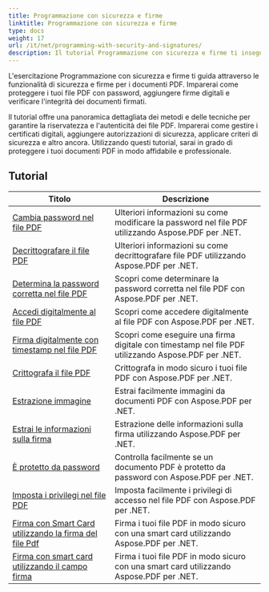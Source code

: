 ```yaml
---
title: Programmazione con sicurezza e firme
linktitle: Programmazione con sicurezza e firme
type: docs
weight: 17
url: /it/net/programming-with-security-and-signatures/
description: Il tutorial Programmazione con sicurezza e firme ti insegna come proteggere e firmare i tuoi documenti PDF, garantendo riservatezza e autenticità.
---
```

L'esercitazione Programmazione con sicurezza e firme ti guida attraverso le funzionalità di sicurezza e firme per i documenti PDF. Imparerai come proteggere i tuoi file PDF con password, aggiungere firme digitali e verificare l'integrità dei documenti firmati.

Il tutorial offre una panoramica dettagliata dei metodi e delle tecniche per garantire la riservatezza e l'autenticità dei file PDF. Imparerai come gestire i certificati digitali, aggiungere autorizzazioni di sicurezza, applicare criteri di sicurezza e altro ancora. Utilizzando questi tutorial, sarai in grado di proteggere i tuoi documenti PDF in modo affidabile e professionale.

## Tutorial
| Titolo | Descrizione |
| --- | --- | 
| [Cambia password nel file PDF](./change-password/) | Ulteriori informazioni su come modificare la password nel file PDF utilizzando Aspose.PDF per .NET. |  
| [Decrittografare il file PDF](./decrypt/) | Ulteriori informazioni su come decrittografare file PDF utilizzando Aspose.PDF per .NET. |  
| [Determina la password corretta nel file PDF](./determine-correct-password/) | Scopri come determinare la password corretta nel file PDF con Aspose.PDF per .NET. |  
| [Accedi digitalmente al file PDF](./digitally-sign/) | Scopri come accedere digitalmente al file PDF con Aspose.PDF per .NET. |  
| [Firma digitalmente con timestamp nel file PDF](./digitally-sign-with-time-stamp/) | Scopri come eseguire una firma digitale con timestamp nel file PDF utilizzando Aspose.PDF per .NET. |  
| [Crittografa il file PDF](./encrypt/) | Crittografa in modo sicuro i tuoi file PDF con Aspose.PDF per .NET. |  
| [Estrazione immagine](./extracting-image/) | Estrai facilmente immagini da documenti PDF con Aspose.PDF per .NET. |  
| [Estrai le informazioni sulla firma](./extract-signature-info/) | Estrazione delle informazioni sulla firma utilizzando Aspose.PDF per .NET. |  
| [È protetto da password](./is-password-protected/) | Controlla facilmente se un documento PDF è protetto da password con Aspose.PDF per .NET. |  
| [Imposta i privilegi nel file PDF](./set-privileges/) | Imposta facilmente i privilegi di accesso nel file PDF con Aspose.PDF per .NET. |  
| [Firma con Smart Card utilizzando la firma del file Pdf](./sign-with-smart-card-using-pdf-file-signature/) | Firma i tuoi file PDF in modo sicuro con una smart card utilizzando Aspose.PDF per .NET. |  
| [Firma con smart card utilizzando il campo firma](./sign-with-smart-card-using-signature-field/) | Firma i tuoi file PDF in modo sicuro con una smart card utilizzando Aspose.PDF per .NET. |  